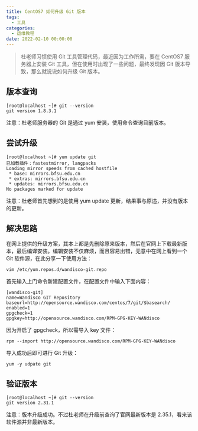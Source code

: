 ```yaml
---
title: CentOS7 如何升级 Git 版本
tags:
  - 工具
categories:
  - 运维教程
date: 2022-02-10 00:00:00
---
```


> 杜老师习惯使用 Git 工具管理代码，最近因为工作所需，要在 CentOS7 服务器上安装 Git 工具，但在使用时出现了一些问题，最终发现因 Git 版本导致，那么就说说如何升级 Git 版本。

<!-- more -->

## 版本查询

```
[root@localhost ~]# git --version
git version 1.8.3.1
```

注意：杜老师服务器的 Git 是通过 yum 安装，使用命令查询目前版本。

## 尝试升级

```
[root@localhost ~]# yum update git
已加载插件：fastestmirror, langpacks
Loading mirror speeds from cached hostfile
 * base: mirrors.bfsu.edu.cn
 * extras: mirrors.bfsu.edu.cn
 * updates: mirrors.bfsu.edu.cn
No packages marked for update
```

注意：杜老师首先想到的是使用 yum update 更新，结果事与原违，并没有版本的更新。

## 解决思路

在网上提供的升级方案，其本上都是先删除原来版本，然后在官网上下载最新版本，最后编译安装。编辑安装不仅麻烦，而且容易出错，无意中在网上看到一个 Git 软件源，在此分享一下使用方法：

```
vim /etc/yum.repos.d/wandisco-git.repo
```

首先输入上门命令新建配置文件，在配置文件中输入下面内容：

```
[wandisco-git]
name=Wandisco GIT Repository
baseurl=http://opensource.wandisco.com/centos/7/git/$basearch/
enabled=1
gpgcheck=1
gpgkey=http://opensource.wandisco.com/RPM-GPG-KEY-WANdisco
```

因为开启了 gpgcheck，所以需导入 key 文件：

```
rpm --import http://opensource.wandisco.com/RPM-GPG-KEY-WANdisco
```

导入成功后即可进行 Git 升级：

```
yum -y udpate git
```

## 验证版本

```
[root@localhost ~]# git --version
git version 2.31.1
```

注意：版本升级成功。不过杜老师在升级前查询了官网最新版本是 2.35.1，看来该软件源并非最新版本。
